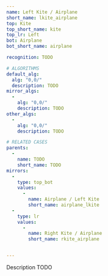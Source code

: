 ```yaml
---
name: Left Kite / Airplane
short_name: lkite_airplane
top: Kite
top_short_name: kite
top_lr: Left
bot: Airplane
bot_short_name: airplane

recognition: TODO

# ALGORITHMS
default_alg:
  alg: "0,0/"
  description: TODO
mirror_algs:
  -
    alg: "0,0/"
    description: TODO
other_algs:
  -
    alg: "0,0/"
    description: TODO

# RELATED CASES
parents:
  -
    name: TODO
    short_name: TODO
mirrors:
  -
    type: top_bot
    values: 
      -
        name: Airplane / Left Kite
        short_name: airplane_lkite
  -
    type: lr
    values: 
      -
        name: Right Kite / Airplane
        short_name: rkite_airplane


---
```


Description TODO

